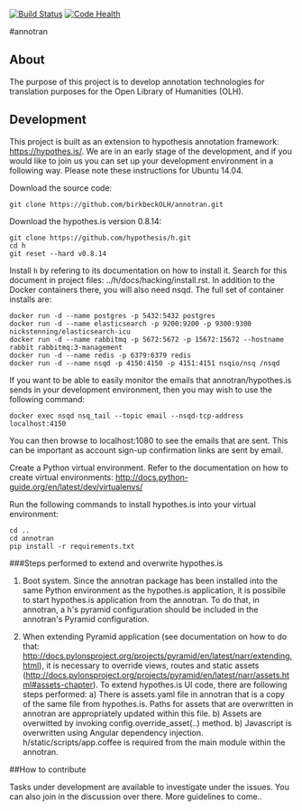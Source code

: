 [![Build Status](https://travis-ci.org/birkbeckOLH/annotran.svg?branch=master)](https://travis-ci.org/birkbeckOLH/annotran)
[![Code Health](https://landscape.io/github/birkbeckOLH/annotran/master/landscape.svg?style=flat)](https://landscape.io/github/birkbeckOLH/annotran/master)

#annotran

## About

The purpose of this project is to develop annotation technologies for translation purposes for the Open Library of Humanities (OLH).

## Development

This project is built as an extension to hypothesis annotation framework: https://hypothes.is/. We are in an early stage of the development, and if you would like to join us you can set up your development environment in a following way. Please note these instructions for Ubuntu 14.04.

Download the source code:
```
git clone https://github.com/birkbeckOLH/annotran.git
```
Download the hypothes.is version 0.8.14:
```
git clone https://github.com/hypothesis/h.git
cd h
git reset --hard v0.8.14
```
Install `h` by refering to its documentation on how to install it. Search for this document in project files: ../h/docs/hacking/install.rst. In addition to the Docker containers there, you will also need nsqd. The full set of container installs are:

```
docker run -d --name postgres -p 5432:5432 postgres
docker run -d --name elasticsearch -p 9200:9200 -p 9300:9300 nickstenning/elasticsearch-icu
docker run -d --name rabbitmq -p 5672:5672 -p 15672:15672 --hostname rabbit rabbitmq:3-management
docker run -d --name redis -p 6379:6379 redis
docker run -d --name nsqd -p 4150:4150 -p 4151:4151 nsqio/nsq /nsqd
```

If you want to be able to easily monitor the emails that annotran/hypothes.is sends in your development environment, then you may wish to use the following command:

```
docker exec nsqd nsq_tail --topic email --nsqd-tcp-address localhost:4150
```

You can then browse to localhost:1080 to see the emails that are sent. This can be important as account sign-up confirmation links are sent by email.

Create a Python virtual environment. Refer to the documentation on how to create virtual environments: http://docs.python-guide.org/en/latest/dev/virtualenvs/

Run the following commands to install hypothes.is into your virtual environment:
```
cd ..
cd annotran
pip install -r requirements.txt
```

###Steps performed to extend and overwrite hypothes.is

1. Boot system. Since the annotran package has been installed into the same Python environment as the hypothes.is application, it is possibile to start hypothes.is application from the annotran. To do that, in annotran, a h's pyramid configuration should be included in the annotran's Pyramid configuration. 

2. When extending Pyramid application (see documentation on how to do that: http://docs.pylonsproject.org/projects/pyramid/en/latest/narr/extending.html), it is necessary to override views, routes and static assets (http://docs.pylonsproject.org/projects/pyramid/en/latest/narr/assets.html#assets-chapter). To extend hypothes.is UI code, there are following steps performed:
	a) There is assets.yaml file in annotran that is a copy of the same file from hypothes.is. Paths for assets that are overwritten in annotran are appropriately updated within this file. 
	b) Assets are overwitted by invoking config.override_asset(..) method.
	b) Javascript is overwritten using Angular dependency injection. h/static/scripts/app.coffee is required from the main module within the annotran.


##How to contribute

Tasks under development are available to investigate under the issues. You can also join in the discussion over there. More guidelines to come..
